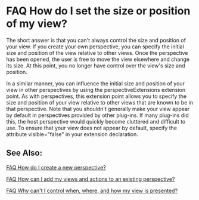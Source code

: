 

FAQ How do I set the size or position of my view?
=================================================

The short answer is that you can't always control the size and position of your view. If you create your own perspective, you can specify the initial size and position of the view relative to other views. Once the perspective has been opened, the user is free to move the view elsewhere and change its size. At this point, you no longer have control over the view's size and position.

  
In a similar manner, you can influence the initial size and position of your view in other perspectives by using the perspectiveExtensions extension point. As with perspectives, this extension point allows you to specify the size and position of your view relative to other views that are known to be in that perspective. Note that you shouldn't generally make your view appear by default in perspectives provided by other plug-ins. If many plug-ins did this, the host perspective would quickly become cluttered and difficult to use. To ensure that your view does not appear by default, specify the attribute visible="false" in your extension declaration.

  

See Also:
---------

[FAQ How do I create a new perspective?](./FAQ_How_do_I_create_a_new_perspective.md "FAQ How do I create a new perspective?")

[FAQ How can I add my views and actions to an existing perspective?](./FAQ_How_can_I_add_my_views_and_actions_to_an_existing_perspective.md "FAQ How can I add my views and actions to an existing perspective?")

[FAQ Why can't I control when, where, and how my view is presented?](./FAQ_Why_can%27t_I_control_when,_where,_and_how_my_view_is_presented.md "FAQ Why can't I control when, where, and how my view is presented?")


